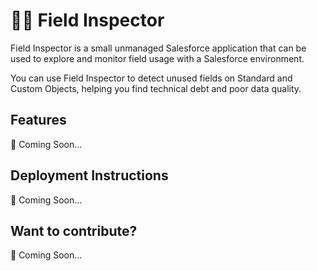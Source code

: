 # 🕵🏼 Field Inspector
Field Inspector is a small unmanaged Salesforce application that can be used to explore and monitor field usage with a Salesforce environment.

You can use Field Inspector to detect unused fields on Standard and Custom Objects, helping you find technical debt and poor data quality.

## Features
🧰 Coming Soon...
  
## Deployment Instructions
🧰 Coming Soon…

## Want to contribute?
🧰 Coming Soon...
